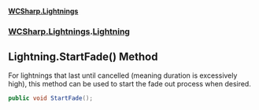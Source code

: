 #### [WCSharp.Lightnings](index.md 'index')
### [WCSharp.Lightnings](WCSharp.Lightnings.md 'WCSharp.Lightnings').[Lightning](WCSharp.Lightnings.Lightning.md 'WCSharp.Lightnings.Lightning')

## Lightning.StartFade() Method

For lightnings that last until cancelled (meaning duration is excessively high), this method can be used to start the fade out process when desired.

```csharp
public void StartFade();
```